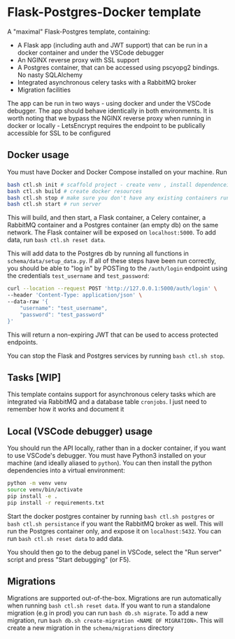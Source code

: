 # Flask-Postgres-Docker template

A "maximal" Flask-Postgres template, containing:

- A Flask app (including auth and JWT support) that can be run in a docker container and under the VSCode debugger
- An NGINX reverse proxy with SSL support
- A Postgres container, that can be accessed using pscyopg2 bindings. No nasty SQLAlchemy
- Integrated asynchronous celery tasks with a RabbitMQ broker
- Migration facilities

The app can be run in two ways - using docker and under the VSCode debugger. The app should behave identically in both environments. It is worth noting that we bypass the NGINX reverse proxy when running in docker or locally - LetsEncrypt requires the endpoint to be publically accessible for SSL to be configured

## Docker usage

You must have Docker and Docker Compose installed on your machine. Run

```bash
bash ctl.sh init # scaffold project - create venv , install dependenceies etc
bash ctl.sh build # create docker resources
bash ctl.sh stop # make sure you don't have any existing containers running
bash ctl.sh start # run server
```

This will build, and then start, a Flask container, a Celery container, a RabbitMQ container and a Postgres container (an empty db) on the same network. The Flask container will be exposed on `localhost:5000`. To add data, run `bash ctl.sh reset data`.

This will add data to the Postgres db by running all functions in `schema/data/setup_data.py`. If all of these steps have been run correctly, you should be able to "log in" by POSTing to the `/auth/login` endpoint using the credentials `test_username` and `test_password`:

```bash
curl --location --request POST 'http://127.0.0.1:5000/auth/login' \
--header 'Content-Type: application/json' \
--data-raw '{
    "username": "test_username",
    "password": "test_password"
}'
```

This will return a non-expiring JWT that can be used to access protected endpoints.

You can stop the Flask and Postgres services by running `bash ctl.sh stop`.

## Tasks [WIP]
This template contains support for asynchronous celery tasks which are integrated via RabbitMQ and a database table `cronjobs`. I just need to remember how it works and document it

## Local (VSCode debugger) usage

You should run the API locally, rather than in a docker container, if you want to use VSCode's debugger. You must have Python3 installed on your machine (and ideally aliased to `python`). You can then install the python dependencies into a virtual environment:

```bash
python -m venv venv
source venv/bin/activate
pip install -e .
pip install -r requirements.txt
```

Start the docker postgres container by running `bash ctl.sh postgres` or `bash ctl.sh persistance` if you want the RabbitMQ broker as well. This will run the Postgres container only, and expose it on `localhost:5432`. You can run `bash ctl.sh reset data` to add data.

You should then go to the debug panel in VSCode, select the "Run server" script and press "Start debugging" (or F5).

## Migrations

Migrations are supported out-of-the-box. Migrations are run automatically when running `bash ctl.sh reset data`. If you want to run a standalone migration (e.g in prod) you can run `bash db.sh migrate`. To add a new migration, run `bash db.sh create-migration <NAME OF MIGRATION>`. This will create a new migration in the `schema/migrations` directory
